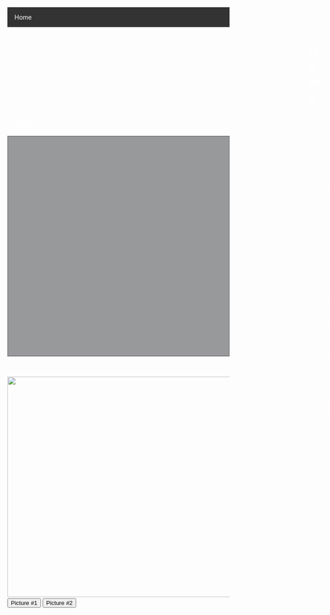 <!DOCTYPE html>
<html>
<head>
<title>PingPong</title>
  </head>
    <style>
    .aa {
      margin: 0px 0px 0px 683px;
    }
    .bb {
      margin: -525px 0px 0px 725px;
    }
    .cc {
      margin: -129px 0px 0px 0px;
    }
    .dd {
      margin:  -208px 0px 0px 900px;
    }
    .ee {
      margin:  -208px 0px 0px 900px;
    }
ul {
    list-style-type: none;
    margin: 0;
    padding: 0;
    overflow: hidden;
    background-color: #333;
}
li {
    float: left;
}
li a {
    display: block;
    color: white;
    text-align: center;
    padding: 14px 16px;
    text-decoration: none;
}
li a:hover {
    background-color: #111;
}
</style>
</head>
<script type=text/javascript>
var links = document.getElementsByTagName("a");
var len = links.length
for(var i=0; i<len; i++)
{
	links[i].target += "_blank";
}
</script>
<body>
<body background="grey2.jpg">
<ul>
  <li><a class="active" href="PingPong.html">Home</a></li>
</ul>
<div class="container-fluid">
  <div class="aa"><h1><font color="white">Home</font></h1></div>
  <h4>
  <H2><font color="white">T.G.R</font></H2>
      <body>
   <img src="grey2.jpg" alt="Destiny 2" style="width:700px;height:500px;">
   </body
     <font color="white">
       <script src="https://ajax.googleapis.com/ajax/libs/jquery/3.2.1/jquery.min.js"></script>
       <script>
       $(document).ready(function(){
           $("h2").click(function(){
               $(this).hide();
           });
       });
       </script>
       </head>
       <script src="https://ajax.googleapis.com/ajax/libs/jquery/3.2.1/jquery.min.js"></script>
       <script>
       $(document).ready(function(){
           $("h1").click(function(){
               $(this).hide();
           });
       });
       </script>
       </head>
       <body>
       <div class="bb">
       <h2><font color="white">Best Ping Pong Game In The World</h2>
</font>
</div>
      </body>
    <body>
            <div class="cc">
    <img id="myImage" src="games.jpg" style="width:700px;height:500px">
     <button onclick="document.getElementById('myImage').src='games.jpg'">Picture #1</button>
     <button onclick="document.getElementById('myImage').src='games2.jpg'">Picture #2</button>
            </div>
         <div class="dd">
  <button onclick="document.getElementById('myImage2').src='games4.gif'">Click Me</button>
  <button onclick="document.getElementById('myImage2').src='grey2.jpg'">Click Me</button>
  <img id="myImage2" src="grey2.jpg" style="width:400px;height:200px">
        </div>
   </body>
</html>
